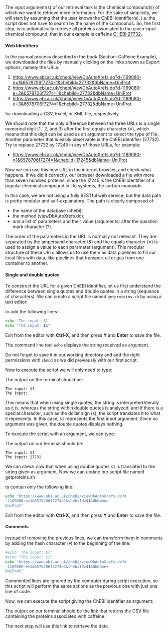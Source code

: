 <script>
import Execute from "$components/Execute.svelte";
</script>

The input argument(s) of our retrieval task is the chemical compound(s) of
which we want to retrieve more information. For the sake of simplicity, we
will start by assuming that the user knows the ChEBI identifier(s), i.e. the
script does not have to search by the name of the compounds.
So, the first step, is to automatically retrieve all proteins associated to the
given input chemical compound, that in our example is caffeine [CHEBI:27732](https://www.ebi.ac.uk/chebi/searchId.do?chebiId=CHEBI:27732).

#### Web Identifiers

In the manual process described in the book (Section: Caffeine Example), we downloaded the files by manually clicking on the links shown as Export options, namely the URLs:

1. https://www.ebi.ac.uk/chebi/viewDbAutoXrefs.do?d-1169080-e=1&6578706f7274=1&chebiId=27732&dbName=UniProt
2. https://www.ebi.ac.uk/chebi/viewDbAutoXrefs.do?d-1169080-e=2&6578706f7274=1&chebiId=27732&dbName=UniProt
3. https://www.ebi.ac.uk/chebi/viewDbAutoXrefs.do?d-1169080-e=3&6578706f7274=1&chebiId=27732&dbName=UniProt

for downloading a CSV, Excel, or XML file, respectively.

We should note that the only difference between the three URLs is a single
numerical digit (1,` 2, and 3) after the first equals character (=), which means
that this digit can be used as an argument to select the type of file. Another
parameter that is easily observable is the ChEBI identifier (27732). Try to
replace 27732 by 17245 in any of those URLs, for
example:

- https://www.ebi.ac.uk/chebi/viewDbAutoXrefs.do?d-1169080-=1&6578706f7274=1&chebiId=17245&dbName=UniProt

Now we can use this new URL in the internet browser, and check what happens. If we did it correctly, our browser downloaded a file with more than
seven hundred proteins, since the 17245 is the ChEBI identifier of a popular
chemical compound in life systems, the carbon monoxide.

In this case, we are not using a fully RESTful web service, but the data path is pretty modular and self-explanatory. The path is clearly composed of:
- the name of the database (chebi);
- the method (viewDbAutoXrefs.do);
- and a list of parameters and their value (arguments) after the question
mark character (?).

The order of the parameters in the URL is normally not relevant. They are
separated by the ampersand character (&) and the equals character (=) is
used to assign a value to each parameter (argument). This modular structure
of these URLs allows us to use them as data pipelines to fill our local files with
data, like pipelines that transport oil or gas from one container to another.

####  Single and double quotes

To construct the URL for a given ChEBI identifier, let us first understand the
difference between single quotes and double quotes in a string (sequence of
characters). We can create a script file named `getproteins.sh` by using a text
editor:

<Execute command="nano getproteins.sh" />

to add the following lines:

```bash
echo 'The input: $1'
echo "The input: $1"
```

Exit from the editor with **Ctrl-X**, and then press **Y** and **Enter** to save the file.

The command line tool `echo` displays the string received as argument. 

Do not forget to save it in our working directory and add the right permissions
with `chmod` as we did previously with our first script:

<Execute command="cat getproteins.sh" />

<Execute command="chmod u+x getproteins.sh" />


Now to execute the script we will only need to type:

<Execute command="./getproteins.sh" />

The output on the terminal should be:
```text
The input: $1
The input:
```

This means that when using single quotes, the string is interpreted literally
as it is, whereas the string within double quotes is analyzed, and if there is a
special character, such as the dollar sign (`$`), the script translates it to what
it represents. In this case, `$1` represents the first input argument. Since no
argument was given, the double quotes displays nothing.

To execute the script with an argument, we can type:

<Execute command="./getproteins.sh 27732" />

The output on our terminal should be:
```text
The input: $1
The input: 27732
```
We can check now that when using double quotes `$1`  is translated to the
string given as argument.
Now we can update our script file named getproteins.sh

<Execute command="nano getproteins.sh" />

to contain only the following line:

```bash
echo "https://www.ebi.ac.uk/chebi/viewDbAutoXrefs.do?d
-1169080-e=1&6578706f7274=1&chebiId=$1&dbName=
UniProt"
```
Exit from the editor with **Ctrl-X**, and then press **Y** and **Enter** to save the file.

#### Comments 
Instead of removing the previous lines, we can transform them in comments
by adding the hash character (`#`) to the beginning of the line:

```bash
#echo 'The input: $1'
#echo "The input: $1"
echo "https://www.ebi.ac.uk/chebi/viewDbAutoXrefs.do?d
-1169080-e=1&6578706f7274=1&chebiId=$1&dbName=
UniProt"
```
Commented lines are ignored by the computer during script execution, so this script will perform the same actions as the previous one with just one line of code.

Now, we can execute the script giving the ChEBI identifier as argument:

<Execute command="$ ./getproteins.sh 2773" />

The output on our terminal should be the link that returns the CSV file containing the proteins associated with caffeine.

The next step will use this link to retrieve the data.
